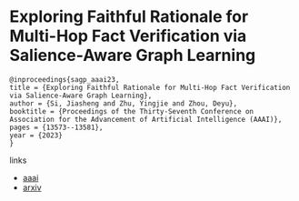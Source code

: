 # Exploring Faithful Rationale for Multi-Hop Fact Verification via Salience-Aware Graph Learning

```
@inproceedings{sagp_aaai23,
title = {Exploring Faithful Rationale for Multi-Hop Fact Verification via Salience-Aware Graph Learning},
author = {Si, Jiasheng and Zhu, Yingjie and Zhou, Deyu},
booktitle = {Proceedings of the Thirty-Seventh Conference on Association for the Advancement of Artificial Intelligence (AAAI)},
pages = {13573--13581},
year = {2023}
}
```

links
- [aaai](https://ojs.aaai.org/index.php/AAAI/article/view/26591)
- [arxiv](https://arxiv.org/abs/2212.01060)
